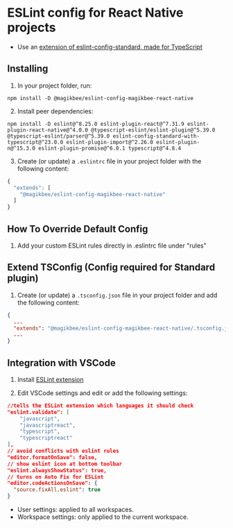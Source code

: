 # ESLint config for React Native projects

- Use an [extension of eslint-config-standard, made for TypeScript](https://github.com/standard/eslint-config-standard-with-typescript)

## Installing

1. In your project folder, run:

```
npm install -D @magikbee/eslint-config-magikbee-react-native
```

2. Install peer dependencies:

```
npm install -D eslint@^8.25.0 eslint-plugin-react@^7.31.9 eslint-plugin-react-native@^4.0.0 @typescript-eslint/eslint-plugin@^5.39.0 @typescript-eslint/parser@^5.39.0 eslint-config-standard-with-typescript@^23.0.0 eslint-plugin-import@^2.26.0 eslint-plugin-n@^15.3.0 eslint-plugin-promise@^6.0.1 typescript@^4.8.4
```

3. Create (or update) a `.eslintrc` file in your project folder with the following content:

```js
{
  "extends": [
    "@magikbee/eslint-config-magikbee-react-native"
  ]
}
```

## How To Override Default Config

1. Add your custom ESLint rules directly in .eslintrc file under "rules"

## Extend TSConfig (Config required for Standard plugin)

1. Create (or update) a `.tsconfig.json` file in your project folder and add the following content: 

```json
{
  ...
  "extends": "@magikbee/eslint-config-magikbee-react-native/.tsconfig.json", 
  ...
}
```

## Integration with VSCode

1. Install [ESLint extension](https://marketplace.visualstudio.com/items?itemName=dbaeumer.vscode-eslint)

2. Edit VSCode settings and edit or add the following settings:

```json
//tells the ESLint extension which languages it should check
"eslint.validate": [
    "javascript",
    "javascriptreact",
    "typescript",
    "typescriptreact"
],
// avoid conflicts with eslint rules
"editor.formatOnSave": false,
// show eslint icon at bottom toolbar
"eslint.alwaysShowStatus": true,
// turns on Auto Fix for ESLint
"editor.codeActionsOnSave": {
  "source.fixAll.eslint": true
}
```

- User settings: applied to all workspaces.
- Workspace settings: only applied to the current workspace.
